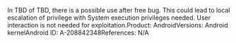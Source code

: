 In TBD of TBD, there is a possible use after free bug. This could lead to local escalation of privilege with System execution privileges needed. User interaction is not needed for exploitation.Product: AndroidVersions: Android kernelAndroid ID: A-208842348References: N/A